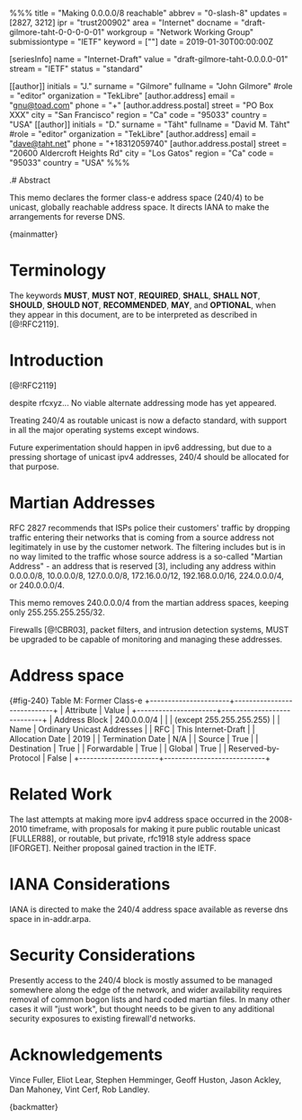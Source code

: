 %%%
title = "Making 0.0.0.0/8 reachable"
abbrev = "0-slash-8"
updates = [2827, 3212]
ipr = "trust200902"
area = "Internet"
docname = "draft-gilmore-taht-0-0-0-0-01"
workgroup = "Network Working Group"
submissiontype = "IETF"
keyword = [""]
date = 2019-01-30T00:00:00Z

[seriesInfo]
name = "Internet-Draft"
value = "draft-gilmore-taht-0.0.0.0-01"
stream = "IETF"
status = "standard"

[[author]]
initials = "J."
surname = "Gilmore"
fullname = "John Gilmore"
#role = "editor"
organization = "TekLibre"
  [author.address]
  email = "gnu@toad.com"
  phone = "+"
  [author.address.postal]
  street = "PO Box XXX"
  city = "San Francisco"
  region = "Ca"
  code = "95033"
  country = "USA"
[[author]]
initials = "D."
surname = "Täht"
fullname = "David M. Täht"
#role = "editor"
organization = "TekLibre"
  [author.address]
  email = "dave@taht.net"
  phone = "+18312059740"
  [author.address.postal]
  street = "20600 Aldercroft Heights Rd"
  city = "Los Gatos"
  region = "Ca"
  code = "95033"
  country = "USA"
%%%

.# Abstract

This memo declares the former class-e address space (240/4) to be
unicast, globally reachable address space. It directs IANA to make
the arrangements for reverse DNS. 

{mainmatter}

# Terminology

The keywords **MUST**, **MUST NOT**, **REQUIRED**, **SHALL**, **SHALL NOT**, **SHOULD**,
**SHOULD NOT**, **RECOMMENDED**, **MAY**, and **OPTIONAL**, when they appear in this
document, are to be interpreted as described in [@!RFC2119].

# Introduction

[@!RFC2119]

despite rfcxyz... No viable alternate addressing mode has yet appeared.

Treating 240/4 as routable unicast is now a defacto standard, with support in all the
major operating systems except windows.

Future experimentation should happen in ipv6 addressing, but due to a pressing shortage
of unicast ipv4 addresses, 240/4 should be allocated for that purpose.

# Martian Addresses

   RFC 2827 recommends that ISPs police their customers' traffic by
   dropping traffic entering their networks that is coming from a source
   address not legitimately in use by the customer network.  The
   filtering includes but is in no way limited to the traffic whose
   source address is a so-called "Martian Address" - an address that is
   reserved [3], including any address within 0.0.0.0/8, 10.0.0.0/8,
   127.0.0.0/8, 172.16.0.0/12, 192.168.0.0/16, 224.0.0.0/4, or
   240.0.0.0/4.

This memo removes 240.0.0.0/4 from the martian address spaces, keeping
only 255.255.255.255/32. 

Firewalls [@!CBR03], packet filters, and intrusion detection systems, 
MUST be upgraded to be capable of monitoring and managing these addresses.

# Address space

{#fig-240}
                             Table M: Former Class-e
              +----------------------+----------------------------+
              | Attribute            | Value                      |
              +----------------------+----------------------------+
              | Address Block        | 240.0.0.0/4                |
              |                      | (except 255.255.255.255)   |
              | Name                 | Ordinary Unicast Addresses |
              | RFC                  | This Internet-Draft        |
              | Allocation Date      | 2019                       |
              | Termination Date     | N/A                        |
              | Source               | True                       |
              | Destination          | True                       |
              | Forwardable          | True                       |
              | Global               | True                       |
              | Reserved-by-Protocol | False                      |
              +----------------------+----------------------------+


# Related Work

The last attempts at making more ipv4 address space occurred in the 2008-2010
timeframe, with proposals for making it pure public routable unicast [FULLER88], or routable, but
private, rfc1918 style address space [IFORGET]. Neither proposal gained traction in
the IETF.

# IANA Considerations

IANA is directed to make the 240/4 address space available as reverse
dns space in in-addr.arpa.

# Security Considerations

Presently access to the 240/4 block is mostly assumed to be managed somewhere
along the edge of the network, and wider availability requires removal of
common bogon lists and hard coded martian files. In many other cases it will
"just work", but thought needs to be given to any additional security
exposures to existing firewall'd networks.

# Acknowledgements

Vince Fuller, Eliot Lear, Stephen Hemminger, Geoff Huston, Jason Ackley, Dan Mahoney, 
Vint Cerf, Rob Landley.

{backmatter}

<reference anchor='FULLER88' target=''>
 <front>
 <title>240 address space</title>
  <author initials='W.R.' surname='Cheswick' fullname='W.R. Cheswick'></author>
  <author initials='S.M.' surname='Bellovin' fullname='S.M. Bellovin'></author>
  <author initials='A.D.' surname='Rubin' fullname='A.D. Rubin'></author>
  <date year='2003' />
 </front>
 <seriesInfo name="Addison-Wesley" value='' />
</reference>

<reference anchor='CBR03' target=''>
 <front>
 <title>Firewalls and Internet Security: Repelling the Wily Hacker, Second Edition</title>
  <author initials='W.R.' surname='Cheswick' fullname='W.R. Cheswick'></author>
  <author initials='S.M.' surname='Bellovin' fullname='S.M. Bellovin'></author>
  <author initials='A.D.' surname='Rubin' fullname='A.D. Rubin'></author>
  <date year='2003' />
 </front>
 <seriesInfo name="Addison-Wesley" value='' />
 </reference>

